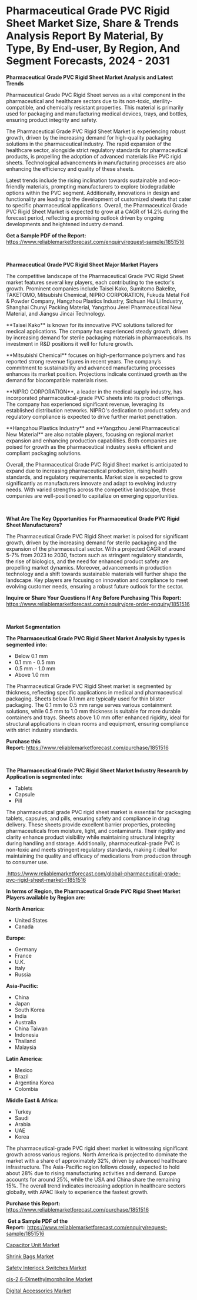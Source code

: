 <p><h1>Pharmaceutical Grade PVC Rigid Sheet Market Size, Share & Trends Analysis Report By Material, By Type, By End-user, By Region, And Segment Forecasts, 2024 - 2031</h1></p><p><strong>Pharmaceutical Grade PVC Rigid Sheet Market Analysis and Latest Trends</strong></p>
<p><p>Pharmaceutical Grade PVC Rigid Sheet serves as a vital component in the pharmaceutical and healthcare sectors due to its non-toxic, sterility-compatible, and chemically resistant properties. This material is primarily used for packaging and manufacturing medical devices, trays, and bottles, ensuring product integrity and safety.</p><p>The Pharmaceutical Grade PVC Rigid Sheet Market is experiencing robust growth, driven by the increasing demand for high-quality packaging solutions in the pharmaceutical industry. The rapid expansion of the healthcare sector, alongside strict regulatory standards for pharmaceutical products, is propelling the adoption of advanced materials like PVC rigid sheets. Technological advancements in manufacturing processes are also enhancing the efficiency and quality of these sheets.</p><p>Latest trends include the rising inclination towards sustainable and eco-friendly materials, prompting manufacturers to explore biodegradable options within the PVC segment. Additionally, innovations in design and functionality are leading to the development of customized sheets that cater to specific pharmaceutical applications. Overall, the Pharmaceutical Grade PVC Rigid Sheet Market is expected to grow at a CAGR of 14.2% during the forecast period, reflecting a promising outlook driven by ongoing developments and heightened industry demand.</p></p>
<p><strong>Get a Sample PDF of the Report:&nbsp;</strong> <a href="https://www.reliablemarketforecast.com/enquiry/request-sample/1851516?utm_campaign=1495&utm_medium=2&utm_source=Github&utm_content=ia&utm_term=18102024&utm_id=pharmaceutical-grade-pvc-rigid-sheet">https://www.reliablemarketforecast.com/enquiry/request-sample/1851516</a></p>
<p>&nbsp;</p>
<p><strong>Pharmaceutical Grade PVC Rigid Sheet Major Market Players</strong></p>
<p><p>The competitive landscape of the Pharmaceutical Grade PVC Rigid Sheet market features several key players, each contributing to the sector's growth. Prominent companies include Taisei Kako, Sumitomo Bakelite, TAKETOMO, Mitsubishi Chemical, NIPRO CORPORATION, Fukuda Metal Foil & Powder Company, Hangzhou Plastics Industry, Sichuan Hui Li Industry, Shanghai Chunyi Packing Material, Yangzhou Jerel Pharmaceutical New Material, and Jiangsu Jincai Technology.</p><p>**Taisei Kako** is known for its innovative PVC solutions tailored for medical applications. The company has experienced steady growth, driven by increasing demand for sterile packaging materials in pharmaceuticals. Its investment in R&D positions it well for future growth.</p><p>**Mitsubishi Chemical** focuses on high-performance polymers and has reported strong revenue figures in recent years. The company’s commitment to sustainability and advanced manufacturing processes enhances its market position. Projections indicate continued growth as the demand for biocompatible materials rises.</p><p>**NIPRO CORPORATION**, a leader in the medical supply industry, has incorporated pharmaceutical-grade PVC sheets into its product offerings. The company has experienced significant revenue, leveraging its established distribution networks. NIPRO's dedication to product safety and regulatory compliance is expected to drive further market penetration.</p><p>**Hangzhou Plastics Industry** and **Yangzhou Jerel Pharmaceutical New Material** are also notable players, focusing on regional market expansion and enhancing production capabilities. Both companies are poised for growth as the pharmaceutical industry seeks efficient and compliant packaging solutions.</p><p>Overall, the Pharmaceutical Grade PVC Rigid Sheet market is anticipated to expand due to increasing pharmaceutical production, rising health standards, and regulatory requirements. Market size is expected to grow significantly as manufacturers innovate and adapt to evolving industry needs. With varied strengths across the competitive landscape, these companies are well-positioned to capitalize on emerging opportunities.</p></p>
<p>&nbsp;</p>
<p><strong>What Are The Key Opportunities For Pharmaceutical Grade PVC Rigid Sheet Manufacturers?</strong></p>
<p><p>The Pharmaceutical Grade PVC Rigid Sheet market is poised for significant growth, driven by the increasing demand for sterile packaging and the expansion of the pharmaceutical sector. With a projected CAGR of around 5-7% from 2023 to 2030, factors such as stringent regulatory standards, the rise of biologics, and the need for enhanced product safety are propelling market dynamics. Moreover, advancements in production technology and a shift towards sustainable materials will further shape the landscape. Key players are focusing on innovation and compliance to meet evolving customer needs, ensuring a robust future outlook for the sector.</p></p>
<p><strong>Inquire or Share Your Questions If Any Before Purchasing This Report:</strong> <a href="https://www.reliablemarketforecast.com/enquiry/pre-order-enquiry/1851516?utm_campaign=1495&utm_medium=2&utm_source=Github&utm_content=ia&utm_term=18102024&utm_id=pharmaceutical-grade-pvc-rigid-sheet">https://www.reliablemarketforecast.com/enquiry/pre-order-enquiry/1851516</a></p>
<p>&nbsp;</p>
<p><strong>Market Segmentation</strong></p>
<p><strong>The Pharmaceutical Grade PVC Rigid Sheet Market Analysis by types is segmented into:</strong></p>
<p><ul><li>Below 0.1 mm</li><li>0.1 mm - 0.5 mm</li><li>0.5 mm - 1.0 mm</li><li>Above 1.0 mm</li></ul></p>
<p><p>The Pharmaceutical Grade PVC Rigid Sheet market is segmented by thickness, reflecting specific applications in medical and pharmaceutical packaging. Sheets below 0.1 mm are typically used for thin blister packaging. The 0.1 mm to 0.5 mm range serves various containment solutions, while 0.5 mm to 1.0 mm thickness is suitable for more durable containers and trays. Sheets above 1.0 mm offer enhanced rigidity, ideal for structural applications in clean rooms and equipment, ensuring compliance with strict industry standards.</p></p>
<p><strong>Purchase this Report:&nbsp;</strong><a href="https://www.reliablemarketforecast.com/purchase/1851516?utm_campaign=1495&utm_medium=2&utm_source=Github&utm_content=ia&utm_term=18102024&utm_id=pharmaceutical-grade-pvc-rigid-sheet">https://www.reliablemarketforecast.com/purchase/1851516</a></p>
<p>&nbsp;</p>
<p><strong>The Pharmaceutical Grade PVC Rigid Sheet Market Industry Research by Application is segmented into:</strong></p>
<p><ul><li>Tablets</li><li>Capsule</li><li>Pill</li></ul></p>
<p><p>The pharmaceutical grade PVC rigid sheet market is essential for packaging tablets, capsules, and pills, ensuring safety and compliance in drug delivery. These sheets provide excellent barrier properties, protecting pharmaceuticals from moisture, light, and contaminants. Their rigidity and clarity enhance product visibility while maintaining structural integrity during handling and storage. Additionally, pharmaceutical-grade PVC is non-toxic and meets stringent regulatory standards, making it ideal for maintaining the quality and efficacy of medications from production through to consumer use.</p></p>
<p><a href="https://www.reliablemarketforecast.com/global-pharmaceutical-grade-pvc-rigid-sheet-market-r1851516?utm_campaign=1495&utm_medium=2&utm_source=Github&utm_content=ia&utm_term=18102024&utm_id=pharmaceutical-grade-pvc-rigid-sheet">&nbsp;https://www.reliablemarketforecast.com/global-pharmaceutical-grade-pvc-rigid-sheet-market-r1851516</a></p>
<p><strong>In terms of Region, the Pharmaceutical Grade PVC Rigid Sheet Market Players available by Region are:</strong></p>
<p>
    <p> <strong> North America: </strong>
        <ul>
            <li>United States</li>
            <li>Canada</li>
        </ul>
        </p> 
    <p> <strong> Europe: </strong>
        <ul>
            <li>Germany</li>
            <li>France</li>
            <li>U.K.</li>
            <li>Italy</li>
            <li>Russia</li>
        </ul>
        </p> 
    <p> <strong> Asia-Pacific: </strong>
        <ul>
            <li>China</li>
            <li>Japan</li>
            <li>South Korea</li>
            <li>India</li>
            <li>Australia</li>
            <li>China Taiwan</li>
            <li>Indonesia</li>
            <li>Thailand</li>
            <li>Malaysia</li>
        </ul>
        </p> 
    <p> <strong> Latin America: </strong>
        <ul>
            <li>Mexico</li>
            <li>Brazil</li>
            <li>Argentina Korea</li>
            <li>Colombia</li>
        </ul>
        </p> 
    <p> <strong> Middle East & Africa: </strong>
        <ul>
            <li>Turkey</li>
            <li>Saudi</li>
            <li>Arabia</li>
            <li>UAE</li>
            <li>Korea</li>
        </ul>
    </p>
    </p>
<p><p>The pharmaceutical-grade PVC rigid sheet market is witnessing significant growth across various regions. North America is projected to dominate the market with a share of approximately 32%, driven by advanced healthcare infrastructure. The Asia-Pacific region follows closely, expected to hold about 28% due to rising manufacturing activities and demand. Europe accounts for around 25%, while the USA and China share the remaining 15%. The overall trend indicates increasing adoption in healthcare sectors globally, with APAC likely to experience the fastest growth.</p></p>
<p><strong>Purchase this Report: </strong><a href="https://www.reliablemarketforecast.com/purchase/1851516?utm_campaign=1495&utm_medium=2&utm_source=Github&utm_content=ia&utm_term=18102024&utm_id=pharmaceutical-grade-pvc-rigid-sheet">https://www.reliablemarketforecast.com/purchase/1851516</a></p>
<p>&nbsp;<strong>Get a Sample PDF of the Report:&nbsp;&nbsp;</strong><a href="https://www.reliablemarketforecast.com/enquiry/request-sample/1851516?utm_campaign=1495&utm_medium=2&utm_source=Github&utm_content=ia&utm_term=18102024&utm_id=pharmaceutical-grade-pvc-rigid-sheet">https://www.reliablemarketforecast.com/enquiry/request-sample/1851516</a></p>
<p><strong></strong></p>
<p><p><a href="https://www.linkedin.com/pulse/disruption-innovation-capacitor-unit-industry-market-analysis-9txef?utm_campaign=1495&utm_medium=2&utm_source=Github&utm_content=ia&utm_term=18102024&utm_id=pharmaceutical-grade-pvc-rigid-sheet">Capacitor Unit Market</a></p><p><a href="https://www.linkedin.com/pulse/navigating-shrink-bags-market-expert-analysis-forecast-stzke?utm_campaign=1495&utm_medium=2&utm_source=Github&utm_content=ia&utm_term=18102024&utm_id=pharmaceutical-grade-pvc-rigid-sheet">Shrink Bags Market</a></p><p><a href="https://www.linkedin.com/pulse/trends-global-safety-interlock-switches-market-forecast-analysis-h3psf?utm_campaign=1495&utm_medium=2&utm_source=Github&utm_content=ia&utm_term=18102024&utm_id=pharmaceutical-grade-pvc-rigid-sheet">Safety Interlock Switches Market</a></p><p><a href="https://github.com/DixieGrimes/Market-Research-Report-List-1/blob/main/cis-26-dimethylmorpholine-market.md?utm_campaign=1495&utm_medium=2&utm_source=Github&utm_content=ia&utm_term=18102024&utm_id=pharmaceutical-grade-pvc-rigid-sheet">cis-2,6-Dimethylmorpholine Market</a></p><p><a href="https://www.linkedin.com/pulse/digital-accessories-industry-sector-new-technologies-market-1zk5f?utm_campaign=1495&utm_medium=2&utm_source=Github&utm_content=ia&utm_term=18102024&utm_id=pharmaceutical-grade-pvc-rigid-sheet">Digital Accessories Market</a></p></p>